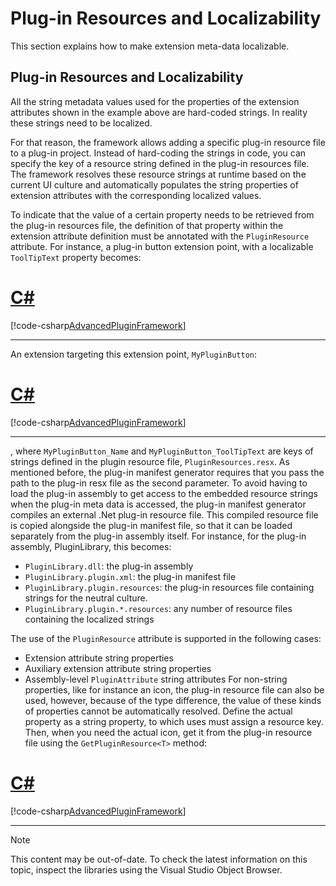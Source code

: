 Plug-in Resources and Localizability
======
This section explains how to make extension meta-data localizable.

Plug-in Resources and Localizability
-----
All the string metadata values used for the properties of the extension attributes shown in the example above are hard-coded strings. In reality these strings need to be localized.

For that reason, the framework allows adding a specific plug-in resource file to a plug-in project. Instead of hard-coding the strings in code, you can specify the key of a resource string defined in the plug-in resources file. The framework resolves these resource strings at runtime based on the current UI culture and automatically populates the string properties of extension attributes with the corresponding localized values.

To indicate that the value of a certain property needs to be retrieved from the plug-in resources file, the definition of that property within the extension attribute definition must be annotated with the `PluginResource` attribute. For instance, a plug-in button extension point, with a localizable `ToolTipText` property becomes:

# [C#](#tab/tabid-1)
[!code-csharp[AdvancedPluginFramework](code_samples/AdvancedPluginFramework.cs#L103-L113)]
***

An extension targeting this extension point, `MyPluginButton`:

# [C#](#tab/tabid-2)
[!code-csharp[AdvancedPluginFramework](code_samples/AdvancedPluginFramework.cs#L46-L56)]
***

, where `MyPluginButton_Name` and `MyPluginButton_ToolTipText` are keys of strings defined in the plugin resource file, `PluginResources.resx`.
As mentioned before, the plug-in manifest generator requires that you pass the path to the plug-in resx file as the second parameter. To avoid having to load the plug-in assembly to get access to the embedded resource strings when the plug-in meta data is accessed, the plug-in manifest generator compiles an external .Net plug-in resource file. This compiled resource file is copied alongside the plug-in manifest file, so that it can be loaded separately from the plug-in assembly itself. For instance, for the plug-in assembly, PluginLibrary, this becomes:

* `PluginLibrary.dll`: the plug-in assembly
* `PluginLibrary.plugin.xml`: the plug-in manifest file
* `PluginLibrary.plugin.resources`: the plug-in resources file containing strings for the neutral culture.
* `PluginLibrary.plugin.*.resources`: any number of resource files containing the localized strings
  
The use of the `PluginResource` attribute is supported in the following cases:

* Extension attribute string properties
* Auxiliary extension attribute string properties
* Assembly-level `PluginAttribute` string attributes
For non-string properties, like for instance an icon, the plug-in resource file can also be used, however, because of the type difference, the value of these kinds of properties cannot be automatically resolved. Define the actual property as a string property, to which uses must assign a resource key. Then, when you need the actual icon, get it from the plug-in resource file using the `GetPluginResource<T>` method:

# [C#](#tab/tabid-3)
[!code-csharp[AdvancedPluginFramework](code_samples/AdvancedPluginFramework.cs#L16-L17)]
***

> [!NOTE]
> 
> This content may be out-of-date. To check the latest information on this topic, inspect the libraries using the Visual Studio Object Browser.